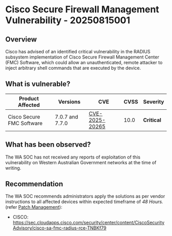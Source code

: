 # Cisco Secure Firewall Management Vulnerability - 20250815001

## Overview

Cisco has advised of an identified critical vulnerability in the RADIUS subsystem implementation of Cisco Secure Firewall Management Center (FMC) Software, which could allow an unauthenticated, remote attacker to inject arbitrary shell commands that are executed by the device.

## What is vulnerable?

| Product Affected          | Versions        | CVE                                                               | CVSS | Severity     |
| ------------------------- | --------------- | ----------------------------------------------------------------- | ---- | ------------ |
| Cisco Secure FMC Software | 7.0.7 and 7.7.0 | [CVE-2025-20265](https://nvd.nist.gov/vuln/detail/CVE-2025-20265) | 10.0 | **Critical** |

## What has been observed?

The WA SOC has not received any reports of exploitation of this vulnerability on Western Australian Government networks at the time of writing.

## Recommendation

The WA SOC recommends administrators apply the solutions as per vendor instructions to all affected devices within expected timeframe of *48 Hours.* (refer [Patch Management](../guidelines/patch-management.md)):

- CISCO: <https://sec.cloudapps.cisco.com/security/center/content/CiscoSecurityAdvisory/cisco-sa-fmc-radius-rce-TNBKf79>
